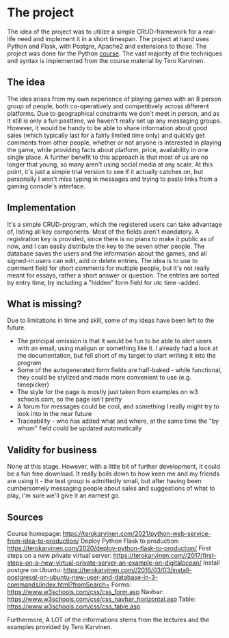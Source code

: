 # The project

The idea of the project was to utilize a simple CRUD-framework for a real-life need and implement it in a short timespan.
The project at hand uses Python and Flask, with Postgre, Apache2 and extensions to those. The project was done for the Python [course](https://terokarvinen.com/2021/python-web-service-from-idea-to-production/). The vast majority of the techniques and syntax is implemented from the course material by Tero Karvinen.

## The idea
The idea arises from my own experience of playing games with an 8 person group of people, both co-operatively and competitively across different platforms. Due to geographical constraints we don't meet in person, and as it still is only a fun pasttime, we haven't really set up any messaging groups. However, it would be handy to be able to share information about
good sales (which typically last for a fairly limited time only) and quickly get comments from other people, whether or not anyone is interested in playing the game, while providing facts about platform, price, availability in one single place. A further benefit to this approach is that most of us are no longer that young, so many aren't using social media at any scale. At this point, it's just a simple trial version to see if it actually catches on, but personally I won't miss typing in messages and trying to paste links from a gaming console's interface. 

## Implementation
It's a simple CRUD-program, which the registered users can take advantage of, listing all key components. Most of the fields aren't mandatory. A registration key is provided, since there is no plans to make it public as of now, and I can easily distribute the key to the seven other people. The database saves the users and the information about the games, and all signed-in users can edit, add or delete entries. The idea is to use to comment field for short comments for multiple people, but it's not really meant for essays, rather a short answer or question. The entries are sorted by entry time, by including a "hidden" form field for utc time -added. 

## What is missing?
Due to limitations in time and skill, some of my ideas have been left to the future. 
- The principal omission is that it would be fun to be able to alert users with an email, using mailgun or something like it. I already had a look at the documentation, but fell short of my target to start writing it into the program
- Some of the autogenerated form fields are half-baked - while functional, they could be stylized and made more convenient to use (e.g. timepicker)
- The style for the page is mostly just taken from examples on w3 schools.com, so the page isn't pretty
- A forum for messages could be cool, and something I really might try to look into in the near future
- Traceability - who has added what and where, at the same time the "by whom" field could be updated automatically

## Validity for business
None at this stage. However, with a little bit of further development, it could be a fun free download. It really boils down to how keen me and my friends are using it - the test group is admittedly small, but after having been cumbersomely messaging people about sales and suggestions of what to play, I'm sure we'll give it an earnest go. 

## Sources
Course homepage: https://terokarvinen.com/2021/python-web-service-from-idea-to-production/ 
Deploy Python Flask to production: https://terokarvinen.com/2020/deploy-python-flask-to-production/
First steps on a new private virtual server: https://terokarvinen.com//2017/first-steps-on-a-new-virtual-private-server-an-example-on-digitalocean/
Install postgre on Ubuntu: https://terokarvinen.com//2016/03/03/install-postgresql-on-ubuntu-new-user-and-database-in-3-commands/index.html?fromSearch=
Forms: https://www.w3schools.com/css/css_form.asp
Navbar: https://www.w3schools.com/css/css_navbar_horizontal.asp
Table: https://www.w3schools.com/css/css_table.asp

Furthermore, A LOT of the informations stems from the lectures and the examples provided by Tero Karvinen. 
